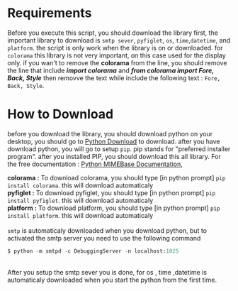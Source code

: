 # Requirements
Before you execute this script, you should download the library first, the important library to download is 
`smtp sever`, `pyfiglet`, `os`, `time`,`datetime`, and `platform`. the script is only work when the library is on or downloaded.
for `colorama` this library is not very important, on this case used for the display only. if you wan't to remove the **colorama**
from the line, you should remove the line that include ***import colorama*** and ***from colorama import Fore, Back, Style***
then removve the text while include the following text : `Fore, Back, Style`.

# How to Download
before you download the library, you should download python on your desktop, you should go to [Python Download](https://www.python.org/downloads/) to download. after you have download python, you will go to setup `pip`. pip stands for "preferred installer program". after you installed PIP, you should download
this all library. For the free documentation : [Python MIMEBase Documentation](https://docs.python.org/3/library/email.mime.html),

**colorama :** To download colorama, you should type [in python prompt] `pip install colorama`. this will download automaticaly <br>
**pyfiglet :** To download pyfiglet, you should type [in python prompt] `pip install pyfiglet`. this will download automaticaly <br>
**platform :** To download platform, you should type [in python prompt] `pip install platform`. this will download automaticaly <br>
<br>
`smtp` is automaticaly downloaded when you download python, but to activated the smtp server you need to use the following command
```py
$ python -m smtpd -c DebuggingServer -n localhost:1025
```
<br>
After you setup the smtp sever you is done, for os , time ,datetime is automaticaly downloaded when you start the python from the first time.
<br><br>
